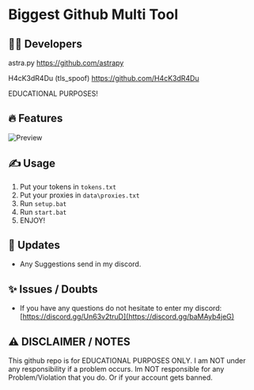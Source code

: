 # Biggest Github Multi Tool

## 🧑‍💻 Developers

astra.py
https://github.com/astrapy

H4cK3dR4Du (tls_spoof)
https://github.com/H4cK3dR4Du

EDUCATIONAL PURPOSES!

## 🔥 Features
![Preview](https://cdn.discordapp.com/attachments/1098320905005973666/1163948459045433445/image.png?ex=65416e79&is=652ef979&hm=fb3f26c6b1aaf485482ab39ebafab309d6f18d0f0d83b2cbf8371d125f0b2f50&)

## ✍️ Usage
1. Put your tokens in `tokens.txt`
2. Put your proxies in `data\proxies.txt`
3. Run `setup.bat`
4. Run `start.bat`
5. ENJOY!

## 📜 Updates
- Any Suggestions send in my discord.

## ✨ Issues / Doubts
- If you have any questions do not hesitate to enter my discord: [https://discord.gg/Un63v2truD](https://discord.gg/baMAyb4jeG)

## ⚠️ DISCLAIMER / NOTES
This github repo is for EDUCATIONAL PURPOSES ONLY. I am NOT under any responsibility if a problem occurs.
Im NOT responsible for any Problem/Violation that you do.
Or if your account gets banned.

